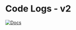 # Code Logs - v2

[![Docs](https://github.com/code-logs/code-logs.github.io/actions/workflows/docs.yml/badge.svg)](https://github.com/code-logs/code-logs.github.io/actions/workflows/docs.yml)
